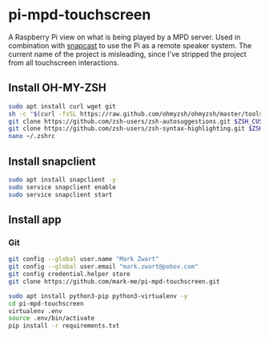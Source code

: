 # pi-mpd-touchscreen

A Raspberry Pi view on what is being played by a MPD server. Used in combination with [snapcast](https://github.com/badaix/snapcast) to use the Pi as a remote speaker system. The current name of the project is misleading, since I've stripped the project from all touchscreen interactions.

## Install OH-MY-ZSH

```bash
sudo apt install curl wget git
sh -c "$(curl -fsSL https://raw.github.com/ohmyzsh/ohmyzsh/master/tools/install.sh)"
git clone https://github.com/zsh-users/zsh-autosuggestions.git $ZSH_CUSTOM/plugins/zsh-autosuggestions
git clone https://github.com/zsh-users/zsh-syntax-highlighting.git $ZSH_CUSTOM/plugins/zsh-syntax-highlighting
nano ~/.zshrc
```

## Install snapclient
```bash
sudo apt install snapclient -y
sudo service snapclient enable
sudo service snapclient start
```

## Install app

### Git

```bash
git config --global user.name "Mark Zwart"
git config --global user.email "mark.zwart@pobox.com"
git config credential.helper store
git clone https://github.com/mark-me/pi-mpd-touchscreen.git
```

```bash
sudo apt install python3-pip python3-virtualenv -y
cd pi-mpd-touchscreen
virtualenv .env
source .env/bin/activate
pip install -r requirements.txt
```
